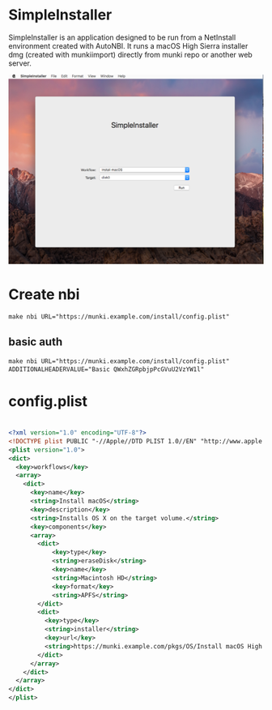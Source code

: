 # SimpleInstaller

SimpleInstaller is an application designed to be run from a NetInstall environment created with AutoNBI. 
It runs a macOS High Sierra installer dmg (created with munkiimport) directly from munki repo or another web server.  


  
![](assets/screenshot.png)

# Create nbi
```code
make nbi URL="https://munki.example.com/install/config.plist"
```

## basic auth
```code
make nbi URL="https://munki.example.com/install/config.plist" ADDITIONALHEADERVALUE="Basic QWxhZGRpbjpPcGVuU2VzYW1l"
```

# config.plist

```xml

<?xml version="1.0" encoding="UTF-8"?>
<!DOCTYPE plist PUBLIC "-//Apple//DTD PLIST 1.0//EN" "http://www.apple.com/DTDs/PropertyList-1.0.dtd">
<plist version="1.0">
<dict>
  <key>workflows</key>
  <array>
    <dict>
      <key>name</key>
      <string>Install macOS</string>
      <key>description</key>
      <string>Installs OS X on the target volume.</string>
      <key>components</key>
      <array>
        <dict>
            <key>type</key>
            <string>eraseDisk</string>
            <key>name</key>
            <string>Macintosh HD</string>
            <key>format</key>
            <string>APFS</string>
        </dict>
        <dict>
          <key>type</key>
          <string>installer</string>
          <key>url</key>
          <string>https://munki.example.com/pkgs/OS/Install macOS High Sierra 10.13.dmg</string>
        </dict>
      </array>
    </dict>
  </array>
</dict>
</plist>

```
